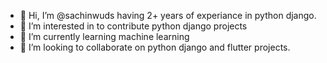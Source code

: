 - 👋 Hi, I’m @sachinwuds having 2+ years of experiance in python django.
- 👀 I’m interested in to contribute python django projects
- 🌱 I’m currently learning machine learning
- 💞️ I’m looking to collaborate on python django and flutter projects.


<!---
sachinwuds/sachinwuds is a ✨ special ✨ repository because its `README.md` (this file) appears on your GitHub profile.
You can click the Preview link to take a look at your changes.
--->
